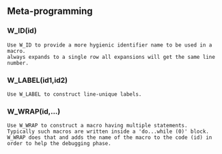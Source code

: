 ## Meta-programming
    
### W_ID(id)
    Use W_ID to provide a more hygienic identifier name to be used in a macro.
    always expands to a single row all expansions will get the same line number.
    
### W_LABEL(id1,id2)
    
    
    Use W_LABEL to construct line-unique labels.
    
### W_WRAP(id,...)
    Use W_WRAP to construct a macro having multiple statements.
    Typically such macros are written inside a 'do...while (0)' block.
    W_WRAP does that and adds the name of the macro to the code (id) in
    order to help the debugging phase.
